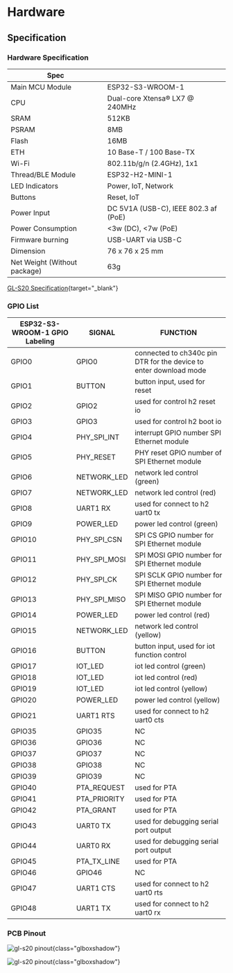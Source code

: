 # Hardware

## Specification

### Hardware Specification

| Spec                         |                                      |
| ---------------------------- | ------------------------------------ |
| Main MCU Module              | ESP32-S3-WROOM-1                     |
| CPU                          | Dual-core Xtensa® LX7 @ 240MHz       |
| SRAM                         | 512KB                                |
| PSRAM                        | 8MB                                  |
| Flash                        | 16MB                                 |
| ETH                          | 10 Base-T / 100 Base-TX              |
| Wi-Fi                        | 802.11b/g/n (2.4GHz), 1x1            |
| Thread/BLE Module            | ESP32-H2-MINI-1                      |
| LED Indicators               | Power, IoT, Network                  |
| Buttons                      | Reset, IoT                           |
| Power Input                  | DC 5V1A (USB-C), IEEE 802.3 af (PoE) |
| Power Consumption            | <3w (DC), <7w (PoE)                  |
| Firmware burning             | USB-UART via USB-C                   |
| Dimension                    | 76 x 76 x 25 mm                      |
| Net Weight (Without package) | 63g                                  |

[GL-S20 Specification](https://www.gl-inet.com/products/gl-s20/#specs){target="_blank"}

### GPIO List

| ESP32-S3-WROOM-1 GPIO Labeling | SIGNAL       | FUNCTION                                                     |
| ------------------------------ | ------------ | ------------------------------------------------------------ |
| GPIO0                          | GPIO0        | connected to ch340c pin DTR for the device to enter download mode |
| GPIO1                          | BUTTON       | button input, used for reset                                 |
| GPIO2                          | GPIO2        | used for control h2 reset io                                 |
| GPIO3                          | GPIO3        | used for control h2 boot io                                  |
| GPIO4                          | PHY_SPI_INT  | interrupt GPIO number SPI Ethernet module                    |
| GPIO5                          | PHY_RESET    | PHY reset GPIO number of SPI Ethernet module                 |
| GPIO6                          | NETWORK_LED  | network led control (green)                                  |
| GPIO7                          | NETWORK_LED  | network led control (red)                                    |
| GPIO8                          | UART1 RX     | used for connect to h2 uart0 tx                              |
| GPIO9                          | POWER_LED    | power led control (green)                                    |
| GPIO10                         | PHY_SPI_CSN  | SPI CS GPIO number for SPI Ethernet module                   |
| GPIO11                         | PHY_SPI_MOSI | SPI MOSI GPIO number for SPI Ethernet module                 |
| GPIO12                         | PHY_SPI_CK   | SPI SCLK GPIO number for SPI Ethernet module                 |
| GPIO13                         | PHY_SPI_MISO | SPI MISO GPIO number for SPI Ethernet module                 |
| GPIO14                         | POWER_LED    | power led control (red)                                      |
| GPIO15                         | NETWORK_LED  | network led control (yellow)                                 |
| GPIO16                         | BUTTON       | button input, used for iot function control                  |
| GPIO17                         | IOT_LED      | iot led control (green)                                      |
| GPIO18                         | IOT_LED      | iot led control (red)                                        |
| GPIO19                         | IOT_LED      | iot led control (yellow)                                     |
| GPIO20                         | POWER_LED    | power led control (yellow)                                   |
| GPIO21                         | UART1 RTS    | used for connect to h2 uart0 cts                             |
| GPIO35                         | GPIO35       | NC                                                           |
| GPIO36                         | GPIO36       | NC                                                           |
| GPIO37                         | GPIO37       | NC                                                           |
| GPIO38                         | GPIO38       | NC                                                           |
| GPIO39                         | GPIO39       | NC                                                           |
| GPIO40                         | PTA_REQUEST  | used for PTA                                                 |
| GPIO41                         | PTA_PRIORITY | used for PTA                                                 |
| GPIO42                         | PTA_GRANT    | used for PTA                                                 |
| GPIO43                         | UART0 TX     | used for debugging serial port output                        |
| GPIO44                         | UART0 RX     | used for debugging serial port output                        |
| GPIO45                         | PTA_TX_LINE  | used for PTA                                                 |
| GPIO46                         | GPIO46       | NC                                                           |
| GPIO47                         | UART1 CTS    | used for connect to h2 uart0 rts                             |
| GPIO48                         | UART1 TX     | used for connect to h2 uart0 rx                              |

### PCB Pinout

![gl-s20 pinout](https://static.gl-inet.com/docs/iot/en/thread_board_router/gl-s20/hardware/gl-s20_pinout_1.jpg){class="glboxshadow"}

![gl-s20 pinout](https://static.gl-inet.com/docs/iot/en/thread_board_router/gl-s20/hardware/gl-s20_pinout_2.jpg){class="glboxshadow"}